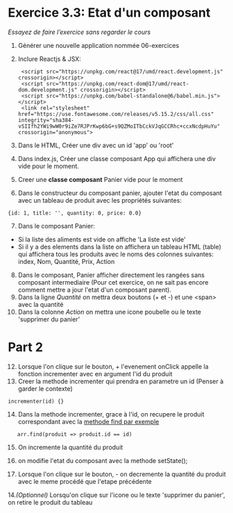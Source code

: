 # Exercice 3.3: Etat d'un composant

*Essayez de faire l’exercice sans regarder le cours*
1. Générer une nouvelle application nommée 06-exercices
2. Inclure Reactjs & JSX: 

        <script src="https://unpkg.com/react@17/umd/react.development.js" crossorigin></script>
        <script src="https://unpkg.com/react-dom@17/umd/react-dom.development.js" crossorigin></script>
        <script src="https://unpkg.com/babel-standalone@6/babel.min.js"></script>
        <link rel="stylesheet" href="https://use.fontawesome.com/releases/v5.15.2/css/all.css" integrity="sha384-vSIIfh2YWi9wW0r9iZe7RJPrKwp6bG+s9QZMoITbCckVJqGCCRhc+ccxNcdpHuYu" crossorigin="anonymous">



3. Dans le HTML, Créer une div avec un id 'app' ou 'root'
4. Dans index.js, Créer une classe composant App qui affichera une div vide pour le moment.
5. Creer une **classe composant** Panier vide pour le moment
6. Dans le constructeur du composant panier, ajouter l'etat du composant avec un tableau de produit avec les propriétés suivantes:

```
{id: 1, title: '', quantity: 0, price: 0.0}
```
7. Dans le composant Panier:  
- Si la liste des aliments est vide on affiche 'La liste est vide'
- Si il y a des elements dans la liste on affichera un tableau HTML (table) qui affichera tous les produits avec le noms des colonnes suivantes: index, Nom, Quantité, Prix, Action
8. Dans le composant, Panier afficher directement les rangées sans composant intermediaire (Pour cet exercice, on ne sait pas encore comment mettre a jour l'etat d'un composant parent).
9. Dans la ligne *Quantité* on mettra deux boutons (+ et -) et une &lt;span&gt; avec la quantité
10. Dans la colonne *Action* on mettra une icone poubelle ou le texte 'supprimer du panier'

# Part 2

12. Lorsque l'on clique sur le bouton, + l'evenement onClick appelle la fonction incrementer avec en argument l'id du produit
13. Creer la methode incrementer qui prendra en parametre un id (Penser à garder le contexte)
```
incrementer(id) {}
```
14. Dans la methode incrementer, grace à l'id, on recupere le produit correspondant avec la [methode find par exemple](https://developer.mozilla.org/fr/docs/Web/JavaScript/Reference/Global_Objects/Array/find)
```
   arr.find(produit => produit.id == id)
```
15. On incremente la quantité du produit
16. on modifie l'etat du composant avec la methode setState();

13. Lorsque l'on clique sur le bouton, - on decremente la quantité du produit avec le meme procédé que l'etape précédente

14.*(Optionnel)* Lorsqu'on clique sur l'icone ou le texte 'supprimer du panier', on retire le produit du tableau